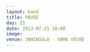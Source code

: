```yaml
---
layout: band
title: PAUSE
day: 21
date: 2013-07-21 18:00
image: 
venue: JANINSULA - VAMA VECHE
---
```



